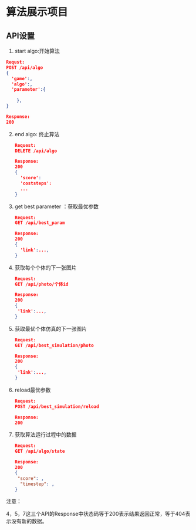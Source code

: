 # 算法展示项目





## API设置

1. start algo:开始算法

```json
Requst:
POST /api/algo   
{
  'game':,
  'algo':,
  'parameter':{
  
	},
}

Response:
200
```

2. end algo: 终止算法

   ```json
   Request:
   DELETE /api/algo 
   
   Response: 
   200
   {
     'score':
     'coststeps':
     ...
   }
   ```

3. get best parameter ：获取最优参数

   ```json
   Request:
   GET /api/best_param
   
   Response:
   200 
   {
     'link':...,
   }
   ```

4. 获取每个个体的下一张图片

   ```json
   Request:
   GET /api/photo/个体id
   
   Response:
   200
   {
   	'link':...,
   }
   ```

5. 获取最优个体仿真的下一张图片

   ```json
   Request:
   GET /api/best_simulation/photo
   
   Response:
   200
   {
   	'link':...,
   }
   ```

6. reload最优参数

   ```json
   Request:
   POST /api/best_simulation/reload
   
   Response:
   200
   ```

7. 获取算法运行过程中的数据

   ```json
   Request:
   GET /api/algo/state
   
   Response:
   200
   {
   	"score": ,
     "timestep": ,
   }
   ```

   

注意：

4，5，7这三个API的Response中状态码等于200表示结果返回正常，等于404表示没有新的数据。




